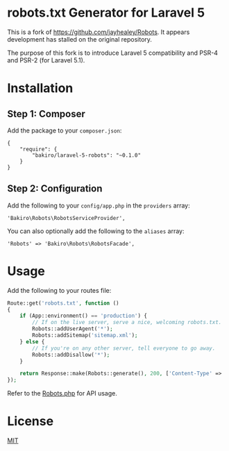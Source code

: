 # robots.txt Generator for Laravel 5


This is a fork of https://github.com/jayhealey/Robots. It appears development
has stalled on the original repository.

The purpose of this fork is to introduce Laravel 5 compatibility and PSR-4 and
PSR-2 (for Laravel 5.1).

# Installation

## Step 1: Composer

Add the package to your `composer.json`:

```
{
    "require": {
        "bakiro/laravel-5-robots": "~0.1.0"
    }
}
```

## Step 2: Configuration

Add the following to your `config/app.php` in the `providers` array:

```
'Bakiro\Robots\RobotsServiceProvider',
```

You can also optionally add the following to the `aliases` array:

```
'Robots' => 'Bakiro\Robots\RobotsFacade',
```

# Usage

Add the following to your routes file:

```php
Route::get('robots.txt', function ()
{
    if (App::environment() == 'production') {
        // If on the live server, serve a nice, welcoming robots.txt.
        Robots::addUserAgent('*');
        Robots::addSitemap('sitemap.xml');
    } else {
        // If you're on any other server, tell everyone to go away.
        Robots::addDisallow('*');
    }

    return Response::make(Robots::generate(), 200, ['Content-Type' => 'text/plain']);
});
```

Refer to the [Robots.php](src/Robots.php) for API usage.

# License

[MIT](LICENSE)
